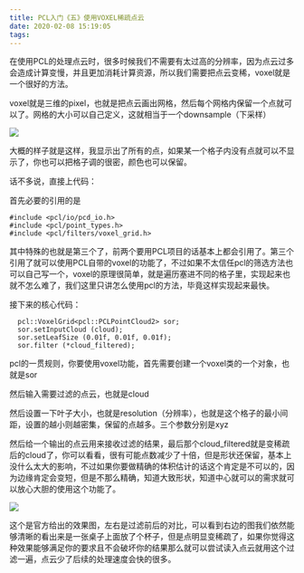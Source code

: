 ```yaml
---
title: PCL入门《五》使用VOXEL稀疏点云
date: 2020-02-08 15:19:05
tags:
---
```

在使用PCL的处理点云时，很多时候我们不需要有太过高的分辨率，因为点云过多会造成计算变慢，并且更加消耗计算资源，所以我们需要把点云变稀，voxel就是一个很好的方法。

voxel就是三维的pixel，也就是把点云画出网格，然后每个网格内保留一个点就可以了。网格的大小可以自己定义，这就相当于一个downsample（下采样）

![]()![](1.png)  

大概的样子就是这样，我显示出了所有的点，如果某一个格子内没有点就可以不显示了，你也可以把格子调的很密，颜色也可以保留。

话不多说，直接上代码：

首先必要的引用的是

    
    
    #include <pcl/io/pcd_io.h>
    #include <pcl/point_types.h>
    #include <pcl/filters/voxel_grid.h>

  
其中特殊的也就是第三个了，前两个要用PCL项目的话基本上都会引用了。第三个引用了就可以使用PCL自带的voxel的功能了，不过如果不太信任pcl的筛选方法也可以自己写一个，voxel的原理很简单，就是遍历塞进不同的格子里，实现起来也就不怎么难了，我们这里只讲怎么使用pcl的方法，毕竟这样实现起来最快。

接下来的核心代码：

    
    
      pcl::VoxelGrid<pcl::PCLPointCloud2> sor;
      sor.setInputCloud (cloud);
      sor.setLeafSize (0.01f, 0.01f, 0.01f);
      sor.filter (*cloud_filtered);

  
pcl的一贯规则，你要使用voxel功能，首先需要创建一个voxel类的一个对象，也就是sor

然后输入需要过滤的点云，也就是cloud

然后设置一下叶子大小，也就是resolution（分辨率），也就是这个格子的最小间距，设置的越小则越密集，保留的点越多。三个参数分别是xyz

然后给一个输出的点云用来接收过滤的结果，最后那个cloud_filtered就是变稀疏后的cloud了，你可以看看，很有可能点数减少了十倍，但是形状还保留，基本上没什么太大的影响，不过如果你要做精确的体积估计的话这个肯定是不可以的，因为边缘肯定会变短，但是不那么精确，知道大致形状，知道中心就可以的需求就可以放心大胆的使用这个功能了。

![]()![](3.png)  

这个是官方给出的效果图，左右是过滤前后的对比，可以看到右边的图我们依然能够清晰的看出来是一张桌子上面放了个杯子，但是点明显变稀疏了，如果你觉得这种效果能够满足你的要求且不会破坏你的结果那么就可以尝试读入点云就用这个过滤一遍，点云少了后续的处理速度会快的很多。

